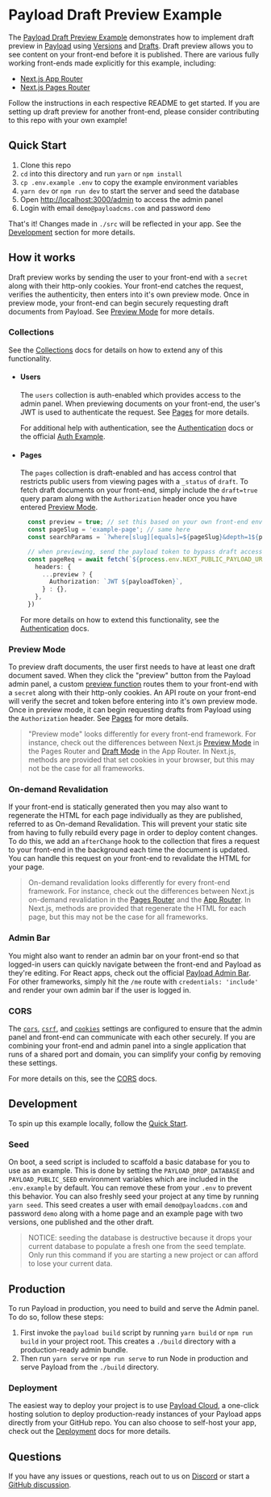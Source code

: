 # Payload Draft Preview Example

The [Payload Draft Preview Example](https://github.com/mzinga-io/mzinga-core/tree/main/examples/draft-preview/payload) demonstrates how to implement draft preview in [Payload](https://github.com/mzinga-io/mzinga-core) using [Versions](https://mzinga.io/docs/versions/overview) and [Drafts](https://mzinga.io/docs/versions/drafts). Draft preview allows you to see content on your front-end before it is published. There are various fully working front-ends made explicitly for this example, including:

- [Next.js App Router](../next-app)
- [Next.js Pages Router](../next-pages)

Follow the instructions in each respective README to get started. If you are setting up draft preview for another front-end, please consider contributing to this repo with your own example!

## Quick Start

1. Clone this repo
2. `cd` into this directory and run `yarn` or `npm install`
3. `cp .env.example .env` to copy the example environment variables
4. `yarn dev` or `npm run dev` to start the server and seed the database
5. Open [http://localhost:3000/admin](http://localhost:3000/admin)  to access the admin panel
6. Login with email `demo@payloadcms.com` and password `demo`

That's it! Changes made in `./src` will be reflected in your app. See the [Development](#development) section for more details.

## How it works

Draft preview works by sending the user to your front-end with a `secret` along with their http-only cookies. Your front-end catches the request, verifies the authenticity, then enters into it's own preview mode. Once in preview mode, your front-end can begin securely requesting draft documents from Payload. See [Preview Mode](#preview-mode) for more details.

### Collections

See the [Collections](https://mzinga.io/docs/configuration/collections) docs for details on how to extend any of this functionality.

- #### Users

  The `users` collection is auth-enabled which provides access to the admin panel. When previewing documents on your front-end, the user's JWT is used to authenticate the request. See [Pages](#pages) for more details.

  For additional help with authentication, see the [Authentication](https://mzinga.io/docs/authentication/overview#authentication-overview) docs or the official [Auth Example](https://github.com/mzinga-io/mzinga-core/tree/main/examples/auth).

- #### Pages

  The `pages` collection is draft-enabled and has access control that restricts public users from viewing pages with a `_status` of `draft`. To fetch draft documents on your front-end, simply include the `draft=true` query param along with the `Authorization` header once you have entered [Preview Mode](#preview-mode).

  ```ts
    const preview = true; // set this based on your own front-end environment (see `Preview Mode` below)
    const pageSlug = 'example-page'; // same here
    const searchParams = `?where[slug][equals]=${pageSlug}&depth=1${preview ? `&draft=true` : ''}`

    // when previewing, send the payload token to bypass draft access control
    const pageReq = await fetch(`${process.env.NEXT_PUBLIC_PAYLOAD_URL}/api/pages${searchParams}`, {
      headers: {
        ...preview ? {
          Authorization: `JWT ${payloadToken}`,
        } : {},
      },
    })
  ```

  For more details on how to extend this functionality, see the [Authentication](https://mzinga.io/docs/authentication) docs.

### Preview Mode

To preview draft documents, the user first needs to have at least one draft document saved. When they click the "preview" button from the Payload admin panel, a custom [preview function](https://mzinga.io/docs/configuration/collections#preview) routes them to your front-end with a `secret` along with their http-only cookies. An API route on your front-end will verify the secret and token before entering into it's own preview mode. Once in preview mode, it can begin requesting drafts from Payload using the `Authorization` header. See [Pages](#pages) for more details.

> "Preview mode" looks differently for every front-end framework. For instance, check out the differences between Next.js [Preview Mode](https://nextjs.org/docs/pages/building-your-application/configuring/preview-mode) in the Pages Router and [Draft Mode](https://nextjs.org/docs/pages/building-your-application/configuring/draft-mode) in the App Router. In Next.js, methods are provided that set cookies in your browser, but this may not be the case for all frameworks.

### On-demand Revalidation

If your front-end is statically generated then you may also want to regenerate the HTML for each page individually as they are published, referred to as On-demand Revalidation. This will prevent your static site from having to fully rebuild every page in order to deploy content changes. To do this, we add an `afterChange` hook to the collection that fires a request to your front-end in the background each time the document is updated. You can handle this request on your front-end to revalidate the HTML for your page.

> On-demand revalidation looks differently for every front-end framework. For instance, check out the differences between Next.js on-demand revalidation in the [Pages Router](https://nextjs.org/docs/pages/building-your-application/data-fetching/incremental-static-regeneration) and the [App Router](https://nextjs.org/docs/app/building-your-application/data-fetching/revalidating#on-demand-revalidation). In Next.js, methods are provided that regenerate the HTML for each page, but this may not be the case for all frameworks.

### Admin Bar

You might also want to render an admin bar on your front-end so that logged-in users can quickly navigate between the front-end and Payload as they're editing. For React apps, check out the official [Payload Admin Bar](https://github.com/mzinga-io/mzinga-core-admin-bar). For other frameworks, simply hit the `/me` route with `credentials: 'include'` and render your own admin bar if the user is logged in.

### CORS

The [`cors`](https://mzinga.io/docs/production/preventing-abuse#cross-origin-resource-sharing-cors), [`csrf`](https://mzinga.io/docs/production/preventing-abuse#cross-site-request-forgery-csrf), and [`cookies`](https://mzinga.io/docs/authentication/config#options) settings are configured to ensure that the admin panel and front-end can communicate with each other securely. If you are combining your front-end and admin panel into a single application that runs of a shared port and domain, you can simplify your config by removing these settings.

For more details on this, see the [CORS](https://mzinga.io/docs/production/preventing-abuse#cross-origin-resource-sharing-cors) docs.

## Development

To spin up this example locally, follow the [Quick Start](#quick-start).

### Seed

On boot, a seed script is included to scaffold a basic database for you to use as an example. This is done by setting the `PAYLOAD_DROP_DATABASE` and `PAYLOAD_PUBLIC_SEED` environment variables which are included in the `.env.example` by default. You can remove these from your `.env` to prevent this behavior. You can also freshly seed your project at any time by running `yarn seed`. This seed creates a user with email `demo@payloadcms.com` and password `demo` along with a home page and an example page with two versions, one published and the other draft.

> NOTICE: seeding the database is destructive because it drops your current database to populate a fresh one from the seed template. Only run this command if you are starting a new project or can afford to lose your current data.

## Production

To run Payload in production, you need to build and serve the Admin panel. To do so, follow these steps:

1. First invoke the `payload build` script by running `yarn build` or `npm run build` in your project root. This creates a `./build` directory with a production-ready admin bundle.
1. Then run `yarn serve` or `npm run serve` to run Node in production and serve Payload from the `./build` directory.

### Deployment

The easiest way to deploy your project is to use [Payload Cloud](https://mzinga.io/new/import), a one-click hosting solution to deploy production-ready instances of your Payload apps directly from your GitHub repo. You can also choose to self-host your app, check out the [Deployment](https://mzinga.io/docs/production/deployment) docs for more details.

## Questions

If you have any issues or questions, reach out to us on [Discord](https://discord.com/invite/payload) or start a [GitHub discussion](https://github.com/mzinga-io/mzinga-core/discussions).
